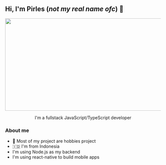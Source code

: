 ## Hi, I'm Pirles (_not my real name ofc_) 👋

<!--
**FightFarewellFearless/FightFarewellFearless** is a ✨ _special_ ✨ repository because its `README.md` (this file) appears on your GitHub profile.

Here are some ideas to get you started:

- 🔭 I’m currently working on ...
- 🌱 I’m currently learning ...
- 👯 I’m looking to collaborate on ...
- 🤔 I’m looking for help with ...
- 💬 Ask me about ...
- 📫 How to reach me: ...
- 😄 Pronouns: ...
- ⚡ Fun fact: ...
-->

<div align="center">
  <img src="https://user-images.githubusercontent.com/74038190/212749447-bfb7e725-6987-49d9-ae85-2015e3e7cc41.gif" width="600" height="300" />
  
  I'm a fullstack JavaScript/TypeScript developer
</div>

### About me

- 🎯 Most of my project are hobbies project
- 🇮🇩 I'm from Indonesia
- I'm using Node.js as my backend
- I'm using react-native to build mobile apps
